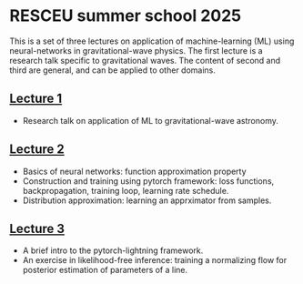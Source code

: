 # RESCEU summer school 2025

This is a set of three lectures on application of machine-learning (ML)
using neural-networks in gravitational-wave physics. The first lecture
is a research talk specific to gravitational waves. The content of second
and third are general, and can be applied to other domains.

## [Lecture 1](/lecture_1/README.md)

- Research talk on application of ML to gravitational-wave astronomy.

## [Lecture 2](/lecture_2)

- Basics of neural networks: function approximation property
- Construction and training using pytorch framework: loss functions, backpropagation,
  training loop, learning rate schedule.
- Distribution approximation: learning an apprximator from samples.

## [Lecture 3](/lecture_3)

- A brief intro to the pytorch-lightning framework.
- An exercise in likelihood-free inference: training a normalizing flow
  for posterior estimation of parameters of a line.

